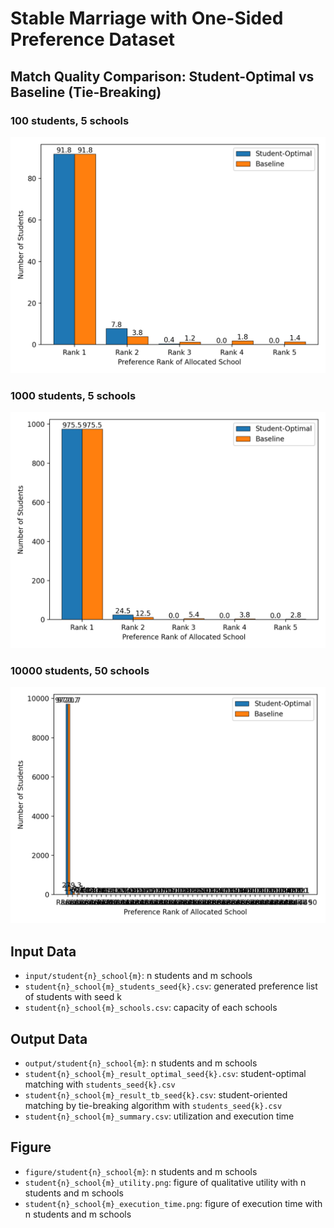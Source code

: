 # Stable Marriage with One-Sided Preference Dataset
## Match Quality Comparison: Student-Optimal vs Baseline (Tie-Breaking)
### 100 students, 5 schools
![student100_school5_utility.png](figure/student100_school5/student100_school5_utility.png)

### 1000 students, 5 schools
![student1000_school5_utility.png](figure/student1000_school5/student1000_school5_utility.png)

### 10000 students, 50 schools
![student10000_school50_utility.png](figure/student10000_school50/student10000_school50_utility.png)

## Input Data
- `input/student{n}_school{m}`: n students and m schools
- `student{n}_school{m}_students_seed{k}.csv`: generated preference list of students with seed k
- `student{n}_school{m}_schools.csv`: capacity of each schools

## Output Data
- `output/student{n}_school{m}`: n students and m schools
- `student{n}_school{m}_result_optimal_seed{k}.csv`: student-optimal matching with `students_seed{k}.csv`
- `student{n}_school{m}_result_tb_seed{k}.csv`: student-oriented matching by tie-breaking algorithm with `students_seed{k}.csv`
- `student{n}_school{m}_summary.csv`: utilization and execution time

## Figure
- `figure/student{n}_school{m}`: n students and m schools
- `student{n}_school{m}_utility.png`: figure of qualitative utility with n students and m schools
- `student{n}_school{m}_execution_time.png`: figure of execution time with n students and m schools


